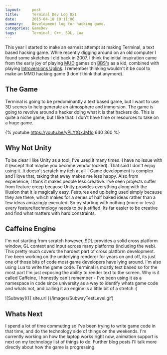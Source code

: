 ```yaml
---
layout:     post
title:      Terminal Dev Log 0x1
date:       2015-04-18 10:11:06
summary:    Development log for hacking game.
categories: GameDev
tags: 		Terminal, C++, SDL, Lua
---
```


This year I started to make an earnest attempt at making Terminal, a text based hacking game. While recently digging around on an old computer I found some sketches I did back in 2007. I think the initial inspiration came from the early joy of playing [MUD](http://en.wikipedia.org/wiki/MUD) games on [BBS's](http://en.wikipedia.org/wiki/Bulletin_board_system) as a kid, combined with playing [Introversions Uplink](http://en.wikipedia.org/wiki/Uplink_%28video_game%29). I remember thinking wouldn't it be cool to make an MMO hacking game (I don't think that anymore).

## The Game

Terminal is going to be predominantly a text based game, but I want to use 3D scenes to help generate an atmosphere and immersion. The game is going to revolve around a hacker doing what it is that hackers do. This is quite a niche game, but I like that. I don't have time or resources to take on a huge game.

{% youtube https://youtu.be/yPLYtQxJM1o 640 360 %}

## Why Not Unity

To be clear I like Unity as a tool, I've used it many times.  I have no issue with it (except that maybe you become vendor locked). That said I don't enjoy using it. It doesn't scratch my itch at all - Game development is complex and I love that, taking that away makes me less happy. Also from experience, I think it makes people less creative. I've seen projects suffer from feature creep because Unity provides everything along with the illusion that it is magically easy. Features end up being used simply because they are there, which makes for a series of half baked ideas rather than a few ideas amazingly executed. So by starting with nothing (more or less) every feature/technology needs to be justified. Its far easier to be creative and find what matters with hard constraints.

## Caffeine Engine

I'm not starting from scratch however, SDL provides a solid cross platform window, GL context and input across many platforms (including the web). This pretty much covers the hardest part of cross platform development. I've been working on the underlying renderer for years on and off, its just one of those bits of code most game developers have lying around. I'm also using Lua to write the game code. Terminal is mostly text based so for the most part I'm just exposing the ability to render text to the screen. Why is it called Caffeine, I honestly can't remember - I've been using it as a namespace in code since university as a way to identify whats game code and whats not, and calling it an engine is a little bit of a stretch :)

![Subway]({{ site.url }}/images/SubwayTestLevel.gif)

## Whats Next

I spend a lot of time commuting so I've been trying to write game code in that time, and do the technology side of things on the weekends. I'm currently working on how the laptop works right now, animation support is next on my technology list of things to do. Further blog posts I'll talk more directly about how the game is progressing.





